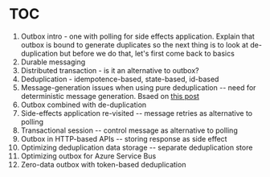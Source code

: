# TOC

1. Outbox intro - one with polling for side effects application. Explain that outbox is bound to generate duplicates so the next thing is to look at de-duplication but before we do that, let's first come back to basics
1. Durable messaging
1. Distributed transaction - is it an alternative to outbox?
1. Deduplication - idempotence-based, state-based, id-based
1. Message-generation issues when using pure deduplication -- need for deterministic message generation. Bsaed on [this post](https://exactly-once.github.io/posts/consistent-messaging/)
1. Outbox combined with de-duplication
1. Side-effects application re-visited -- message retries as alternative to polling
1. Transactional session -- control message as alternative to polling
1. Outbox in HTTP-based APIs -- storing response as side effect
1. Optimizing deduplication data storage -- separate deduplication store
1. Optimizing outbox for Azure Service Bus
1. Zero-data outbox with token-based deduplication
